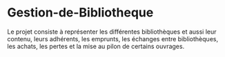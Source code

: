 # Gestion-de-Bibliotheque

Le projet consiste à représenter les différentes bibliothèques et aussi leur contenu, leurs adhérents, les emprunts, les échanges entre bibliothèques, les achats, les pertes et la mise au pilon de certains ouvrages.
